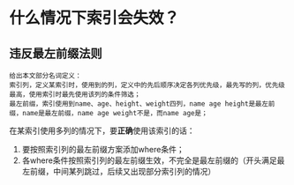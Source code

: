 # 什么情况下索引会失效？

## 违反最左前缀法则

    给出本文部分名词定义：
    索引列，定义某索引时，使用到的列，定义中的先后顺序决定各列优先级，最先写的列，优先级最高，使用索引时最先使用该列的条件筛选；
    最左前缀，索引使用到name、age、height、weight四列，name age height是最左前缀，name是最左前缀，name age weight不是，而name age是；

在某索引使用多列的情况下，要**正确**使用该索引的话：
1. 要按照索引列的最左前缀方案添加where条件；
2. 各where条件按照索引列的最左前缀生效，不完全是最左前缀的（开头满足最左前缀，中间某列跳过，后续又出现部分索引列的情况）
## 
